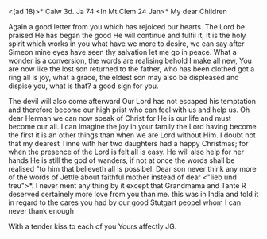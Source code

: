 <(ad 18)>* Calw 3d. Ja 74
 <In Mt Clem 24 Jan>*
My dear Children

Again a good letter from you which has rejoiced our hearts. The Lord be praised He has began the good He will continue and fulfil it, It is the holy spirit which works in you what have we more to desire, we can say after Simeon mine eyes have seen thy salvation let me go in peace. What a wonder is a conversion, the words are realising behold I make all new, You are now like the lost son returned to the father, who has been clothed got a ring all is joy, what a grace, the eldest son may also be displeased and dispise you, what is that? a good sign for you.

The devil will also come afterward Our Lord has not escaped his temptation and therefore become our high prist who can feel with us and help us. Oh dear Herman we can now speak of Christ for He is our life and must become our all. I can imagine the joy in your family the Lord having become the first it is an other things than when we are Lord without Him. 
I doubt not that my dearest Tinne with her two daughters had a happy Christmas; for when the presence of the Lord is felt all is easy. He will also help for her hands He is still the god of wanders, if not at once the words shall be realised "to him that believeth all is possibel. Dear son never think any more of the words of Jettle about faithful mother instead of dear <"lieb und treu">*. I never ment any thing by it except that Grandmama and Tante R deserved certainely more love from you than me. this was in India and told it in regard to the cares you had by our good Stutgart peopel whom I can never thank enough

With a tender kiss to each of you
 Yours affectly JG.
